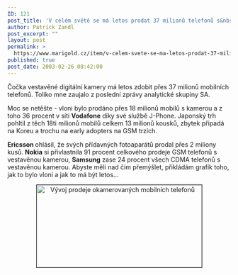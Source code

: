 ```yaml
---
ID: 121
post_title: 'V celém světě se má letos prodat 37 milionů telefonů s&nbsp;videokamerou'
author: Patrick Zandl
post_excerpt: ""
layout: post
permalink: >
  https://www.marigold.cz/item/v-celem-svete-se-ma-letos-prodat-37-milionu-telefonu-s-videokamerou
published: true
post_date: 2003-02-26 08:42:00
---
```

<P>Čočka vestavěné digitální kamery má letos zdobit přes 37 milionů mobilních telefonů. Toliko mne zaujalo z poslední zprávy analytické skupiny SA. </P>
<P>Moc se netěšte - vloni bylo prodáno přes 18 milionů mobilů s kamerou a z toho 36 procent v síti <STRONG>Vodafone</STRONG> díky své službě J-Phone. Japonský trh pohltil z těch 18ti milionů mobilů celkem 13 milionů kousků, zbytek připadá na Koreu a trochu na early adopters na GSM trzích. </P>
<P><STRONG>Ericsson </STRONG>ohlásil, že svých přídavných fotoaparátů prodal přes 2 miliony kusů. <STRONG>Nokia</STRONG> si přivlastnila 91 procent celkového prodeje GSM telefonů s vestavěnou kamerou, <STRONG>Samsung</STRONG> zase 24 procent všech CDMA telefonů s vestavěnou kamerou. Abyste měli nad čím přemýšlet, přikládám grafík toho, jak to bylo vloni a jak to má být letos...</P>
<P align=center><IMG height=186 alt="Vývoj prodeje okamerovaných mobilních telefonů" src="/wp-content/uploads/strategycameragraph.gif" width=373 align=center border=1></P>
<P>&#160;</P>